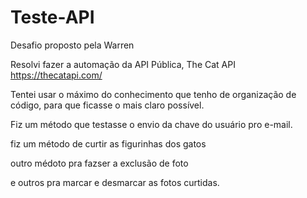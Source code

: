 # Teste-API
Desafio proposto pela Warren

Resolvi fazer a automação da API Pública, The Cat API https://thecatapi.com/

Tentei usar o máximo do conhecimento que tenho de organização de código, para que ficasse o mais claro possível.

Fiz um método que testasse o envio da chave do usuário pro e-mail.

fiz um método de curtir as figurinhas dos gatos

outro médoto pra fazser a exclusão de foto

e outros pra marcar e desmarcar as fotos curtidas.

